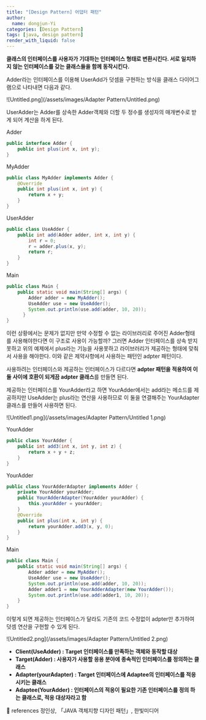 ```yaml
---
title: "[Design Pattern] 어댑터 패턴"
author:
  name: dongjun-Yi
categories: [Design Pattern]
tags: [java, design pattern]
render_with_liquid: false
---
```

**클래스의 인터페이스를 사용자가 기대하는 인터페이스 형태로 변환시킨다. 서로 일치하지 않는 인터페이스를 갖는 클래스들을 함께 동작시킨다.**

Adder라는 인터페이스를 이용해 UserAdd가 덧셈을 구현하는 방식을 클래스 다이어그램으로 나타내면 다음과 같다.

![Untitled.png](/assets/images/Adapter Pattern/Untitled.png)

UserAdder는 Adder를 상속한 Adder객체와 더할 두 정수를 생성자의 매개변수로 받게 되어 계산을 하게 된다.

Adder

```java
public interface Adder {
    public int plus(int x, int y);
}
```

MyAdder

```java
public class MyAdder implements Adder {
    @Override
    public int plus(int x, int y) {
        return x + y;
    }
}
```

UserAdder

```java
public class UseAdder {
    public int add(Adder adder, int x, int y) {
        int r = 0;
        r = adder.plus(x, y);
        return r;
    }
}
```

Main

```java
public class Main {
    public static void main(String[] args) {
        Adder adder = new MyAdder();
        UseAdder use = new UseAdder();
        System.out.println(use.add(adder, 10, 20));
      }
}

```

이런 상황에서는 문제가 없지만 만약 수정할 수 없는 라이브러리로 주어진 Adder형태를 사용해야한다면 이 구조로 사용이 가능할까? 그러면 Adder 인터페이스를 상속 받지 못하고 위의 예제에서 plus라는 기능을 사용못하고 라이브러리가 제공하는 형태에 맞춰서 사용을 해야한다. 이와 같은 제약사항에서 사용하는 패턴인 adpter 패턴이다.

사용하려는 인터페이스와 제공하는 인터페이스가 다르다면 **adpter 패턴을 적용하여 이 둘 사이에 호환이 되게끔 adpter 클래스**를 만들면 된다.

제공하는 인터페이스를 YourAdder라고 하면 YourAdder에서는 add라는 메소드를 제공하지만 UseAdder는 plus라는 연산을 사용하므로  이 둘을 연결해주는 YourAdapter 클래스를 만들어 사용하면 된다.

![Untitled1.png](/assets/images/Adapter Pattern/Untitled 1.png)

YourAdder

```java
public class YourAdder {
    public int add3(int x, int y, int z) {
        return x + y + z;
    }
}
```

YourAdder

```java
public class YourAdderAdapter implements Adder {
    private YourAdder yourAdder;
    public YourAdderAdapter(YourAdder yourAdder) {
        this.yourAdder = yourAdder;
    }
    @Override
    public int plus(int x, int y) {
        return yourAdder.add3(x, y, 0);
    }
}
```

Main

```java
public class Main {
    public static void main(String[] args) {
        Adder adder = new MyAdder();
        UseAdder use = new UseAdder();
        System.out.println(use.add(adder, 10, 20));
        Adder adder1 = new YourAdderAdapter(new YourAdder());
        System.out.println(use.add(adder1, 10, 20));
    }
}
```

이렇게 되면 제공하는 인터페이스가 달라도 기존의 코드 수정없이 adpter만 추가하여 덧셈 연산을 구현할 수 있게 된다.

![Untitled2.png](/assets/images/Adapter Pattern/Untitled 2.png)

- **Client(UseAdder) : Target 인터페이스를 만족하는 객체와 동작할 대상**
- **Target(Adder) : 사용자가 사용할 응용 분야에 종속적인 인터페이스를 정의하는 클래스**
- **Adapter(yourAdapter) : Target 인터페이스에 Adaptee의 인터페이스를 적응 시키는 클래스**
- **Adaptee(YourAdder) : 인터페이스의 적응이 필요한 기존 인터페이스를 정의 하는 클래스로, 적응 대상자라고 함**

<aside>
📖 references                                                                                                                                     정인상, 「JAVA 객체지향 디자인 패턴」, 한빛미디어

</aside>
